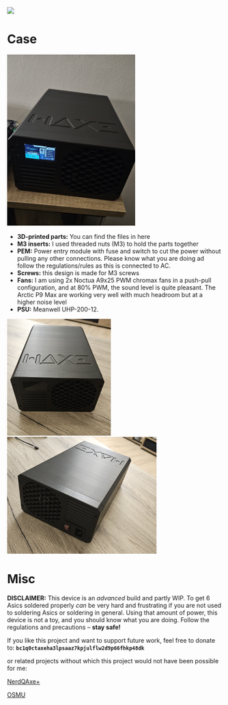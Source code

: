 <img src="https://github.com/Patsch91/NerdHEX-Gamma/blob/main/Images/NHG-Logo dark.png" width="250px">




# Case 
<img src="https://github.com/Patsch91/NerdHAXE-Gamma/blob/main/Case/Pictures/Frontrunning.jpg" width="300px">

- **3D-printed parts:** You can find the files in here 
- **M3 inserts:** I used threaded nuts (M3) to hold the parts together 
- **PEM:** Power entry module with fuse and switch to cut the power without pulling any other connections. Please know what you are doing ad follow the regulations/rules as this is connected to AC.
- **Screws:** this design is made for M3 screws 
- **Fans:** I am using 2x Noctua A9x25 PWM chromax fans in a push-pull configuration, and at 80% PWM, the sound level is quite pleasant. The Arctic P9 Max are working very well with much headroom but at a higher noise level
- **PSU:** Meanwell UHP-200-12. <br>

<img src="https://github.com/Patsch91/NerdHAXE-Gamma/blob/main/Case/Pictures/Front.jpg" width="243px"> <img src="https://github.com/Patsch91/NerdHAXE-Gamma/blob/main/Case/Pictures/Back.jpg" width="350px"> 

# Misc 
**DISCLAIMER:** This device is an *advanced* build and partly WIP. To get 6 Asics soldered properly *can* be very hard and frustrating if you are not used to soldering Asics or soldering in general. Using that amount of power, this device is not a toy, and you should know what you are doing. Follow the regulations and precautions – **stay safe!** <br>

If you like this project and want to support future work, feel free to donate to: **`bc1q0ctaxeha3lpsaaz7kpjulflw2d9p66fhkp48dk`**

or related projects without which this project would not have been possible for me:

[NerdQAxe+](https://github.com/shufps/qaxe)

[OSMU](https://osmu.wiki/)

